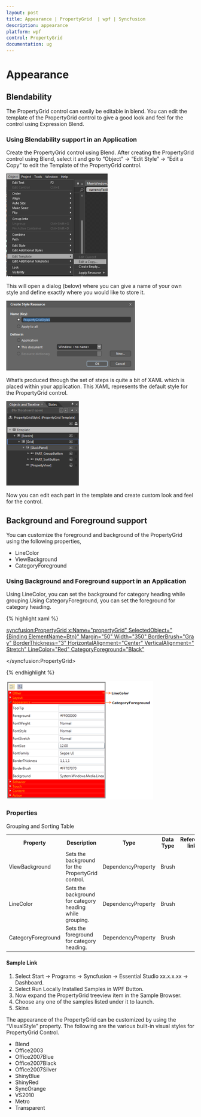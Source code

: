 ```yaml
---
layout: post
title: Appearance | PropertyGrid  | wpf | Syncfusion
description: appearance
platform: wpf
control: PropertyGrid 
documentation: ug
---
```


# Appearance

## Blendability

The PropertyGrid control can easily be editable in blend. You can edit the template of the PropertyGrid control to give a good look and feel for the control using Expression Blend.

### Using Blendability support in an Application

Create the PropertyGrid control using Blend. After creating the PropertyGrid control using Blend, select it and go to “Object” -> “Edit Style” -> “Edit a Copy” to edit the Template of the PropertyGrid control.

![](Appearance_images/Appearance_img1.png)

This will open a dialog (below) where you can give a name of your own style and define exactly where you would like to store it.

![](Appearance_images/Appearance_img2.png)

What’s produced through the set of steps is quite a bit of XAML which is placed within your application. This XAML represents the default style for the PropertyGrid control.

![](Appearance_images/Appearance_img3.png)

Now you can edit each part in the template and create custom look and feel for the control.

## Background and Foreground support

You can customize the foreground and background of the PropertyGrid using the following properties,

* LineColor
* ViewBackground
* CategoryForeground

### Using Background and Foreground support in an Application

Using LineColor, you can set the background for category heading while grouping.Using CategoryForeground, you can set the foreground for category heading.

{% highlight xaml %}

<syncfusion:PropertyGrid x:Name="propertyGrid" SelectedObject="{Binding ElementName=Btn}" Margin="50" Width="350" BorderBrush="Gray" BorderThickness="3" HorizontalAlignment="Center" VerticalAlignment="Stretch" LineColor="Red" CategoryForeground="Black">

</syncfusion:PropertyGrid>

{% endhighlight %}

![](Appearance_images/Appearance_img4.png)

### Properties

Grouping and Sorting Table

<table>
<tr>
<th>
Property </th><th>
Description </th><th>
Type </th><th>
Data Type </th><th>
Reference links </th></tr>
<tr>
<td>
ViewBackground</td><td>
Sets the background for the PropertyGrid control.</td><td>
DependencyProperty</td><td>
Brush</td><td>
</td></tr>
<tr>
<td>
LineColor</td><td>
Sets the background for category heading while grouping.</td><td>
DependencyProperty</td><td>
Brush</td><td>
</td></tr>
<tr>
<td>
CategoryForeground</td><td>
Sets the foreground for category heading.</td><td>
DependencyProperty</td><td>
Brush</td><td>
</td></tr>
</table>

#### Sample Link

1. Select Start -> Programs -> Syncfusion -> Essential Studio xx.x.x.xx -> Dashboard.
2. Select Run Locally Installed Samples in WPF Button.
3. Now expand the PropertyGrid treeview item in the Sample Browser.
4. Choose any one of the samples listed under it to launch. 
5. Skins

The appearance of the PropertyGrid can be customized by using the “VisualStyle” property. The following are the various built-in visual styles for PropertyGrid Control.

* Blend
* Office2003
* Office2007Blue
* Office2007Black
* Office2007Silver
* ShinyBlue
* ShinyRed
* SyncOrange
* VS2010
* Metro
* Transparent